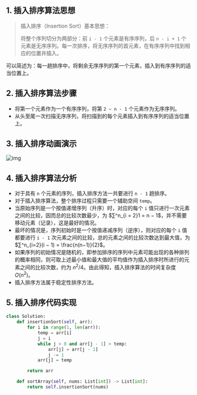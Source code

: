 ## 1. 插入排序算法思想

> 插入排序（Insertion Sort）基本思想：
>
> 将整个序列切分为两部分：前 `i - 1` 个元素是有序序列，后 `n - i + 1` 个元素是无序序列。每一次排序，将无序序列的首元素，在有序序列中找到相应的位置并插入。

可以简述为：每一趟排序中，将剩余无序序列的第一个元素，插入到有序序列的适当位置上。

## 2. 插入排序算法步骤

- 将第一个元素作为一个有序序列，将第 `2 ~ n - 1` 个元素作为无序序列。
- 从头至尾一次扫描无序序列，将扫描到的每个元素插入到有序序列的适当位置上。

## 3. 插入排序动画演示

![img](https://www.runoob.com/wp-content/uploads/2019/03/insertionSort.gif)

## 4. 插入排序算法分析

- 对于具有 `n` 个元素的序列，插入排序方法一共要进行 `n - 1` 趟排序。
- 对于插入排序算法，整个排序过程只需要一个辅助空间 `temp`。
- 当原始序列是一个按值递增序列（升序）时，对应的每个 `i` 值只进行一次元素之间的比较，因而总的比较次数最少，为 $∑^n_{i = 2}1 = n − 1$，并不需要移动元素（记录），这是最好的情况。
- 最坏的情况是，序列初始时是一个按值递减序列（逆序），则对应的每个 `i` 值都要进行 `i - 1` 次元素之间的比较，总的元素之间的比较次数达到最大值，为 $∑^n_{i=2}(i − 1) = \frac{n(n−1)}{2}$。
- 如果序列的初始情况是随机的，即参加排序的序列中元素可能出现的各种排列的概率相同，则可取上述最小值和最大值的平均值作为插入排序时所进行的元素之间的比较次数，约为 $n^2/4$。由此得知，插入排序算法的时间复杂度 $O(n^2)$。
- 插入排序方法属于稳定性排序方法。

## 5. 插入排序代码实现

```Python
class Solution:
    def insertionSort(self, arr):
        for i in range(1, len(arr)):
            temp = arr[i]
            j = i
            while j > 0 and arr[j - 1] > temp:
                arr[j] = arr[j - 1]
                j -= 1
            arr[j] = temp

        return arr

    def sortArray(self, nums: List[int]) -> List[int]:
        return self.insertionSort(nums)
```



